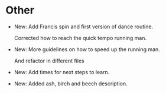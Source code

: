 # Other

* New: Add Francis spin and first version of dance routine.

    Corrected how to reach the quick tempo running man.
    

* New: More guidelines on how to speed up the running man.

    And refactor in different files
    

* New: Add times for next steps to learn.
* New: Added ash, birch and beech description.